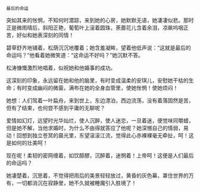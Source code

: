     最后的命运 

   突如其来的怅惘，不知何时潜踪，来到她的心房，她默默无语，她凄凄似悲。那时正是微雨晴后，斜阳正艳，葡萄叶上滚着圆珠，荼蘼花儿含着余泪，凉飙呜咽正苦，好似和她表深刻的同情！

   碧草舒齐地铺着，松荫沉沉地覆着；她含羞凝眸，望着他低声说：“这就是最后的命运吗？”他看着她微笑道：“这命运不好吗？”她沉默不答。

   松涛慷慨激烈地唱着，似祝她和他婚事的成功。

   这深刻的印象，永远留在她和他的脑里，有时变成温柔的安琪儿，安慰她干枯的生命；有时变成幽闷的微菌，满布在她的全身血管里，使她怅惘！使她烦闷！

   她想：人们驾着一叶扁舟，来到世上，东边漂泊，西边流荡，没有着落固然是苦，但有了结束，也何尝不感到平庸的无聊呢？

   爱情如幻灯，远望时光华灿烂，使人沉醉，使人迷恋，一旦着迷，便觉味同嚼蜡，但是她不解，当他求婚时，为什么不由得就答应了他呢？她深憾自己的情弱，易动！回想到独立苍冥的晨光里，东望滚滚江流，觉得此心赤裸裸毫无牵扯，呵！这是如何的壮美呵！

   现在呢！柔韧的密网缠着，如饮醇醪，沉醉着，迷惘着！上帝呵！这便是人们最后的命运吗？

   她凄楚着，沉思着，不觉得把雨后的美景轻轻放过，黄昏的灰色幕，罩住世界的万有，一切都消沉在寂静里，她不久就被睡魔引入胜境了！

